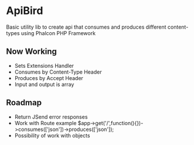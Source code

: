 ApiBird
=======

Basic utility lib to create api that consumes and produces different content-types using Phalcon PHP Framework


Now Working
------

* Sets Extensions Handler
* Consumes by Content-Type Header
* Produces by Accept Header
* Input and output is array

Roadmap
------

* Return JSend error responses
* Work with Route example $app->get('/',function(){})->consumes(['json'])->produces(['json']);
* Possibility of work with objects
